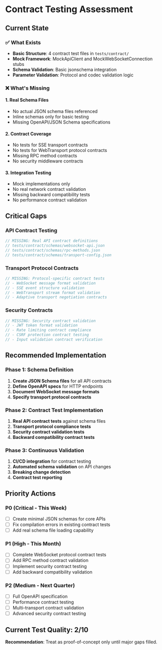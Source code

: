 # Contract Testing Assessment

## Current State

### ✅ What Exists

- **Basic Structure**: 4 contract test files in `tests/contract/`
- **Mock Framework**: MockApiClient and MockWebSocketConnection stubs
- **Schema Validation**: Basic jsonschema integration
- **Parameter Validation**: Protocol and codec validation logic

### ❌ What's Missing

#### 1. **Real Schema Files**

- No actual JSON schema files referenced
- Inline schemas only for basic testing
- Missing OpenAPI/JSON Schema specifications

#### 2. **Contract Coverage**

- No tests for SSE transport contracts
- No tests for WebTransport protocol contracts
- Missing RPC method contracts
- No security middleware contracts

#### 3. **Integration Testing**

- Mock implementations only
- No real network contract validation
- Missing backward compatibility tests
- No performance contract validation

## Critical Gaps

### API Contract Testing

```rust
// MISSING: Real API contract definitions
// tests/contract/schemas/websocket-api.json
// tests/contract/schemas/rpc-methods.json
// tests/contract/schemas/transport-config.json
```

### Transport Protocol Contracts

```rust
// MISSING: Protocol-specific contract tests
// - WebSocket message format validation
// - SSE event structure validation
// - WebTransport stream format validation
// - Adaptive transport negotiation contracts
```

### Security Contracts

```rust
// MISSING: Security contract validation
// - JWT token format validation
// - Rate limiting contract compliance
// - CSRF protection contract testing
// - Input validation contract verification
```

## Recommended Implementation

### Phase 1: Schema Definition

1. **Create JSON Schema files** for all API contracts
2. **Define OpenAPI specs** for HTTP endpoints
3. **Document WebSocket message formats**
4. **Specify transport protocol contracts**

### Phase 2: Contract Test Implementation

1. **Real API contract tests** against schema files
2. **Transport protocol compliance tests**
3. **Security contract validation tests**
4. **Backward compatibility contract tests**

### Phase 3: Continuous Validation

1. **CI/CD integration** for contract testing
2. **Automated schema validation** on API changes
3. **Breaking change detection**
4. **Contract test reporting**

## Priority Actions

### P0 (Critical - This Week)

- [ ] Create minimal JSON schemas for core APIs
- [ ] Fix compilation errors in existing contract tests
- [ ] Add real schema file loading capability

### P1 (High - This Month)

- [ ] Complete WebSocket protocol contract tests
- [ ] Add RPC method contract validation
- [ ] Implement security contract testing
- [ ] Add backward compatibility validation

### P2 (Medium - Next Quarter)

- [ ] Full OpenAPI specification
- [ ] Performance contract testing
- [ ] Multi-transport contract validation
- [ ] Advanced security contract testing

## Current Test Quality: 2/10

**Recommendation**: Treat as proof-of-concept only until major gaps filled.

